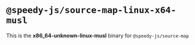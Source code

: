 # `@speedy-js/source-map-linux-x64-musl`

This is the **x86_64-unknown-linux-musl** binary for `@speedy-js/source-map`
